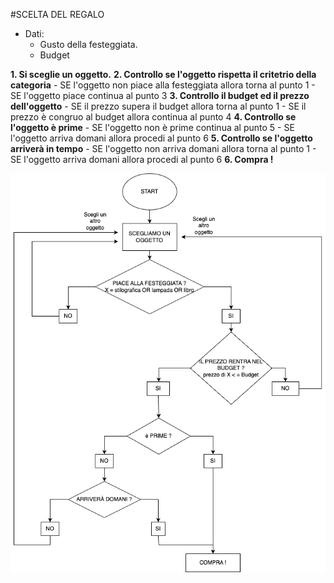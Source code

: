 #SCELTA DEL REGALO

- Dati:
    - Gusto della festeggiata.
    - Budget


**1. Si sceglie un oggetto.**
**2. Controllo se l'oggetto rispetta il critetrio della categoria**
    - SE l'oggetto non piace alla festeggiata allora torna al punto 1
    - SE l'oggetto piace continua al punto 3
**3. Controllo il budget ed il prezzo dell'oggetto**
    - SE il prezzo supera il budget allora torna al punto 1
    - SE il prezzo è congruo al budget allora continua al punto 4
**4. Controllo se l'oggetto è prime**
    - SE l'oggetto non è prime continua al punto 5
    - SE l'oggetto arriva domani allora procedi al punto 6
**5. Controllo se l'oggetto arriverà in tempo**
    - SE l'oggetto non arriva domani allora torna al punto 1
    - SE l'oggetto arriva domani allora procedi al punto 6
**6. Compra !**

![Diagramma di flusso](diagramma.png)